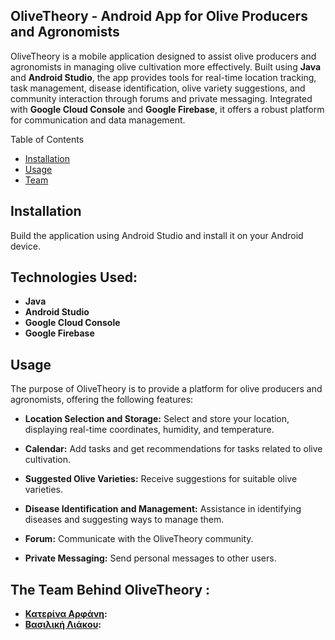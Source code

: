 ## OliveTheory - Android App for Olive Producers and Agronomists
OliveTheory is a mobile application designed to assist olive producers and agronomists in managing olive cultivation more effectively. Built using **Java** and **Android Studio**, the app provides tools for real-time location tracking, task management, disease identification, olive variety suggestions, and community interaction through forums and private messaging. Integrated with **Google Cloud Console** and **Google Firebase**, it offers a robust platform for communication and data management.

Table of Contents

- [Installation](#Installation)
- [Usage](#Usage)
- [Team](#Team)


## Installation
Build the application using Android Studio and install it on your Android device.

## Technologies Used:
- **Java**
- **Android Studio**
- **Google Cloud Console**
- **Google Firebase**

## Usage

The purpose of OliveTheory is to provide a platform for olive producers and agronomists, offering the following features:

- **Location Selection and Storage:** Select and store your location, displaying real-time coordinates, humidity, and temperature.

- **Calendar:** Add tasks and get recommendations for tasks related to olive cultivation.

- **Suggested Olive Varieties:** Receive suggestions for suitable olive varieties.

- **Disease Identification and Management:**  Assistance in identifying diseases and suggesting ways to manage them.

- **Forum:**  Communicate with the OliveTheory community.

- **Private Messaging:** Send personal messages to other users.


## The Team Behind OliveTheory :
- **[Κατερίνα Αρφάνη](https://github.com/katerinaarf):** 
- **[Βασιλική Λιάκου](https://github.com/VasoLiak):** 







